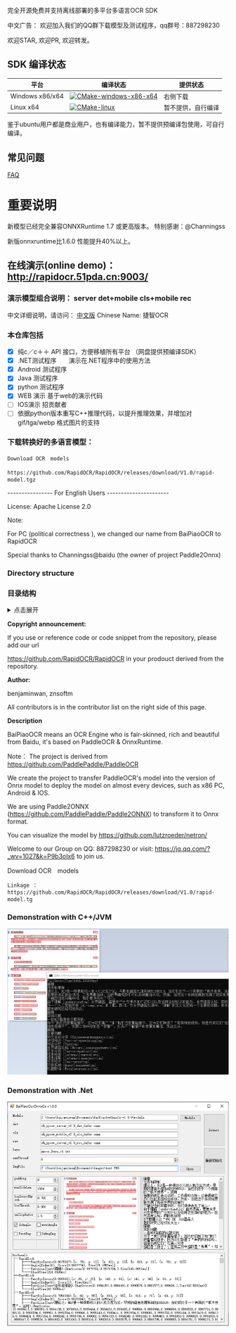 完全开源免费并支持离线部署的多平台多语言OCR SDK

中文广告： 欢迎加入我们的QQ群下载模型及测试程序，qq群号：887298230

欢迎STAR, 欢迎PR, 欢迎转发。

## SDK 编译状态

| 平台            | 编译状态 |   提供状态 |
| --------------- | -------- | -------- |
| Windows x86/x64 |  [![CMake-windows-x86-x64](https://github.com/RapidOCR/RapidOCR/actions/workflows/windows-all-build.yaml/badge.svg)](https://github.com/RapidOCR/RapidOCR/actions/workflows/windows-all-build.yaml)        |  右侧下载 |
| Linux x64       |  [![CMake-linux](https://github.com/RapidOCR/RapidOCR/actions/workflows/make-linux.yml/badge.svg)](https://github.com/RapidOCR/RapidOCR/actions/workflows/make-linux.yml) |  暂不提供，自行编译 |

鉴于ubuntu用户都是商业用户，也有编译能力，暂不提供预编译包使用，可自行编译。


## 常见问题
 [FAQ](FAQ.md)

# 重要说明

新模型已经完全兼容ONNXRuntime 1.7 或更高版本。 特别感谢：@Channingss

新版onnxruntime比1.6.0 性能提升40%以上。

## 在线演示(online demo)：  http://rapidocr.51pda.cn:9003/

### 演示模型组合说明： server det+mobile cls+mobile rec

中文详细说明，请访问： [中文版](readme_cn.md)           Chinese Name: 捷智OCR

### 本仓库包括


- [x]  纯c／c＋＋ API 接口，方便移植所有平台 （网盘提供预编译SDK）
- [x] .NET测试程序　　演示在.NET程序中的使用方法
- [x]  Android 测试程序
- [x] Java 测试程序
- [x]  python 测试程序
- [x]  WEB 演示   基于web的演示代码
- [ ]  IOS演示   招贡献者
- [ ]  依据python版本重写C++推理代码，以提升推理效果，并增加对gif/tga/webp 格式图片的支持

### 下载转换好的多语言模型：

```
Download OCR　models

https://github.com/RapidOCR/RapidOCR/releases/download/V1.0/rapid-model.tgz

```

----------------  For  English Users ----------------------

License:  Apache License 2.0

Note:

For PC (political correctness ), we changed our name from BaiPiaoOCR to RapidOCR


Special thanks to Channingss@baidu (the owner of project Paddle2Onnx)

### Directory structure

### 目录结构
<details>
    <summary>点击展开</summary>

    ```text
    RapidOCR
            |
            |--android     安卓工程目录
            |
            |--api4cpp      c语言跨平台接口库源码目录，直接用根下的CMakelists.txt 编译
            |
            |--build        编译脚本
            |
            |--cpp          基于c++的工程项目文件夹
            |
            |--datasets     额外的训练数据集，百度网盘下载地址
            |
            |--dotnet       .Net程序目录
            |
            |--include      编译c语言接口库时的头文件目录
            |
            |--ios          苹果手机平台工程目录
            |
            |--images        测试用图片，两张典型的测试图，一张是自然场景，另一个为长文本
            |
            |--jvm          基于java的工程目录
            |
            |--lib          编译用库文件目录，用于编译c语言接口库用，默认并不上传二进制文件
            |
            |--models       放置可使用的模型文件下载信息，基于百度网盘
            |
            |--python       python推理代码目录
            |
            |--test_imgs    一些演示用的图片，不是测试集
            |
            |--tools        一些转换脚本之类
            |
            |--training     训练自己的模型使用的脚本或程序。
    ```
</details>


**Copyright announcement:**

If you use or reference code or code snippet from the repository, please add our url

https://github.com/RapidOCR/RapidOCR  in your prodouct derived from the repository.


**Author:**

benjaminwan, znsoftm

All contributors is in the contributor list on the right side of this page.


**Description**

BaiPiaoOCR means an  OCR Engine who is fair-skinned, rich and beautiful from Baidu, it's based on PaddleOCR & OnnxRuntime.

Note： The project is derived from https://github.com/PaddlePaddle/PaddleOCR

We create the project to transfer PaddleOCR's model into the version of Onnx model to deploy the model on almost every devices, such as x86 PC, Android & IOS.

We are using Paddle2ONNX (https://github.com/PaddlePaddle/Paddle2ONNX)  to transform it to Onnx format.




You can visualize the model by https://github.com/lutzroeder/netron/


Welcome to our Group on QQ: 887298230
or visit: https://jq.qq.com/?_wv=1027&k=P9b3olx6 to join us.


Download OCR　models
```
Linkage ：https://github.com/RapidOCR/RapidOCR/releases/download/V1.0/rapid-model.tg
```

### Demonstration with C++/JVM

![avatar](test_imgs/test_cpp.png)

### Demonstration with  .Net

![avatar](test_imgs/test_cs.png)
